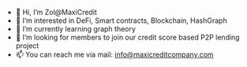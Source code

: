 - 👋 Hi, I’m Zol@MaxiCredit
- 👀 I’m interested in DeFi, Smart contracts, Blockchain, HashGraph
- 🌱 I’m currently learning graph theory
- 💞️ I’m looking for members to join our credit score based P2P lending project
- 📫 You can reach me via mail: info@maxicreditcompany.com

<!---
MaxiCredit/MaxiCredit is a ✨ special ✨ repository because its `README.md` (this file) appears on your GitHub profile.
You can click the Preview link to take a look at your changes.
--->
